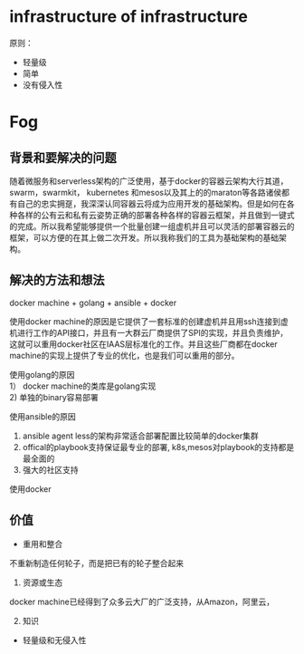 # infrastructure of infrastructure

 原则：
 * 轻量级
 * 简单
 * 没有侵入性

 # Fog

 ## 背景和要解决的问题

 随着微服务和serverless架构的广泛使用，基于docker的容器云架构大行其道，swarm，swarmkit， kubernetes 和mesos以及其上的的maraton等各路诸侯都有自己的忠实拥趸，我深深认同容器云将成为应用开发的基础架构。但是如何在各种各样的公有云和私有云姿势正确的部署各种各样的容器云框架，并且做到一键式的完成。所以我希望能够提供一个批量创建一组虚机并且可以灵活的部署容器云的框架，可以方便的在其上做二次开发。所以我称我们的工具为基础架构的基础架构。

 ## 解决的方法和想法

docker machine + golang + ansible + docker

使用docker machine的原因是它提供了一套标准的创建虚机并且用ssh连接到虚机进行工作的API接口，并且有一大群云厂商提供了SPI的实现，并且负责维护，这就可以重用docker社区在IAAS层标准化的工作。并且这些厂商都在docker machine的实现上提供了专业的优化，也是我们可以重用的部分。

使用golang的原因  
1） docker machine的类库是golang实现  
2) 单独的binary容易部署  

使用ansible的原因  
1) ansible agent less的架构非常适合部署配置比较简单的docker集群  
2) offical的playbook支持保证最专业的部署, k8s,mesos对playbook的支持都是最全面的  
3) 强大的社区支持  

使用docker

## 价值

* 重用和整合

不重新制造任何轮子，而是把已有的轮子整合起来

1. 资源或生态

docker machine已经得到了众多云大厂的广泛支持，从Amazon，阿里云， 

2. 知识

* 轻量级和无侵入性
